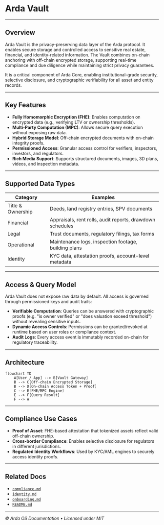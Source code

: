 # Arda Vault

---

## Overview

Arda Vault is the privacy-preserving data layer of the Arda protocol. It enables secure storage and controlled access to sensitive real estate, financial, and identity-related information. The Vault combines on-chain anchoring with off-chain encrypted storage, supporting real-time compliance and due diligence while maintaining strict privacy guarantees.

It is a critical component of Arda Core, enabling institutional-grade security, selective disclosure, and cryptographic verifiability for all asset and entity records.

---

## Key Features

- **Fully Homomorphic Encryption (FHE)**: Enables computation on encrypted data (e.g., verifying LTV or ownership thresholds).
- **Multi-Party Computation (MPC)**: Allows secure query execution without exposing raw data.
- **Hybrid Storage Model**: Off-chain encrypted documents with on-chain integrity proofs.
- **Permissioned Access**: Granular access control for verifiers, inspectors, investors, and regulators.
- **Rich Media Support**: Supports structured documents, images, 3D plans, videos, and inspection metadata.

---

## Supported Data Types

| Category | Examples |
|----------|----------|
| Title & Ownership | Deeds, land registry entries, SPV documents |
| Financial | Appraisals, rent rolls, audit reports, drawdown schedules |
| Legal | Trust documents, regulatory filings, tax forms |
| Operational | Maintenance logs, inspection footage, building plans |
| Identity | KYC data, attestation proofs, account-level metadata |

---

## Access & Query Model

Arda Vault does not expose raw data by default. All access is governed through permissioned keys and audit trails:

- **Verifiable Computation**: Queries can be answered with cryptographic proofs (e.g. "is owner verified" or "does valuation exceed threshold") without revealing sensitive inputs.
- **Dynamic Access Controls**: Permissions can be granted/revoked at runtime based on user roles or compliance context.
- **Audit Logs**: Every access event is immutably recorded on-chain for regulatory traceability.

---

## Architecture

```mermaid
flowchart TD
    A[User / App] --> B[Vault Gateway]
    B --> C[Off-chain Encrypted Storage]
    B --> D[On-chain Access Token + Proof]
    C --> E[FHE/MPC Engine]
    E --> F[Query Result]
    F --> A
```

---

## Compliance Use Cases

- **Proof of Asset**: FHE-based attestation that tokenized assets reflect valid off-chain ownership.
- **Cross-border Compliance**: Enables selective disclosure for regulators in different jurisdictions.
- **Regulated Identity Workflows**: Used by KYC/AML engines to securely access identity proofs.

---

## Related Docs

- [`compliance.md`](./compliance.md)
- [`identity.md`](./identity.md)
- [`onboarding.md`](./onboarding.md)
- [`README.md`](./README.md)

---

*© Arda OS Documentation • Licensed under MIT*
